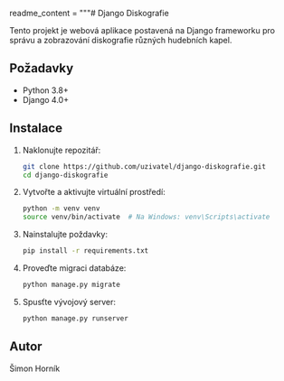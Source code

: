 readme_content = """# Django Diskografie

Tento projekt je webová aplikace postavená na Django frameworku pro správu a zobrazování diskografie různých hudebních kapel.

## Požadavky

- Python 3.8+
- Django 4.0+

## Instalace

1. Naklonujte repozitář:
   ```bash
   git clone https://github.com/uzivatel/django-diskografie.git
   cd django-diskografie

2. Vytvořte a aktivujte virtuální prostředí:
    ```bash
    python -m venv venv
    source venv/bin/activate  # Na Windows: venv\Scripts\activate

3. Nainstalujte poždavky:
    ```bash
    pip install -r requirements.txt

4. Proveďte migraci databáze:
    ```bash
    python manage.py migrate

5. Spusťte vývojový server:
    ```bash
    python manage.py runserver

## Autor
Šimon Horník
